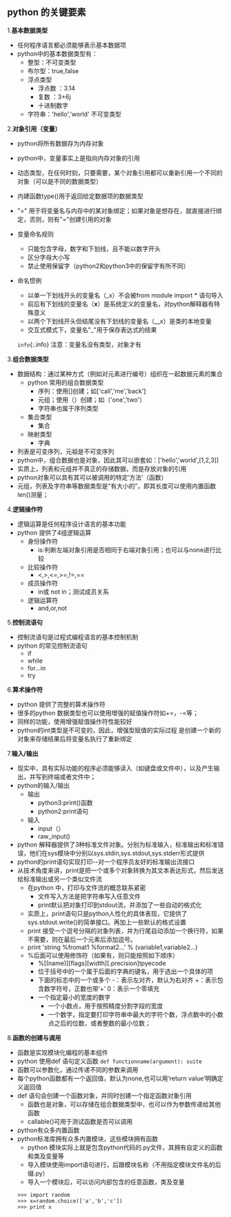 
## python 的关键要素

1.**基本数据类型**
- 任何程序语言都必须能够表示基本数据项
- python中的基本数据类型有：
   - 整型：不可变类型
   - 布尔型：true,false
   - 浮点类型
       - 浮点数 ：3.14
	   - 复数 ：3+6j
	   - 十进制数字
   - 字符串：'hello','world'  不可变类型

2.**对象引用（变量）**
- python将所有数据存为内存对象
- python中，变量事实上是指向内存对象的引用
- 动态类型，在任何时刻，只要需要，某个对象引用都可以重新引用一个不同的对象（可以是不同的数据类型）
- 内建函数type()用于返回给定数据项的数据类型
- "=" 用于将变量名与内存中的某对象绑定；如果对象是想存在，就直接进行绑定，否则，则有"="创建引用的对象
- 变量命名规则
     - 只能包含字母，数字和下划线，且不能以数字开头
	 - 区分字母大小写
	 - 禁止使用保留字（python2和python3中的保留字有所不同）
- 命名惯例
	- 以单一下划线开头的变量名（_x）不会被from module import * 语句导入
	- 前后有下划线的变量名（__x__）是系统定义的变量名，对python解释器有特殊意义
	- 以两个下划线开头但结尾没有下划线的变量名（__x）是类的本地变量
	- 交互式模式下，变量名"_"用于保存表达式的结果
	
	`info`{:.info} 注意：变量名没有类型，对象才有
	
3.**组合数据类型**
- 数据结构：通过某种方式（例如对元素进行编号）组织在一起数据元素的集合
	- python 常用的组合数据类型
	    - 序列：使用[]创建；如['call','me','back']
	    - 元组；使用（）创建；如（'one','two'）
	    - 字符串也属于序列类型
	- 集合类型
	    - 集合
	- 映射类型
	    - 字典
- 列表是可变序列，元祖是不可变序列
- python中，组合数据也是对象，因此其可以嵌套如：['hello','world',[1,2,3]]
- 实质上，列表和元组并不真正的存储数据，而是存放对象的引用
- python对象可以具有其可以被调用的特定‘方法’（函数）
- 元组，列表及字符串等数据类型是“有大小的”，即其长度可以使用内置函数len()测量；

4.**逻辑操作符**
 - 逻辑运算是任何程序设计语言的基本功能
 - python 提供了4组逻辑运算
	- 身份操作符
		- is:判断左端对象引用是否相同于右端对象引用；也可以与none进行比较
	- 比较操作符
		- <,>,<=,>=,!=,==
	- 成员操作符
		- in或 not in；测试成员关系
	- 逻辑运算符
	    - and,or,not

5.**控制流语句**
- 控制流语句是过程式编程语言的基本控制机制
- python 的常见控制流语句
	- if
	- while
	- for...in
	- try

6.**算术操作符**
- python 提供了完整的算术操作符
- 很多的python 数据类型也可以使用增强的赋值操作符如+=，-=等；
- 同样的功能，使用增强赋值操作符性能较好
- python的int类型是不可变的，因此，增强型赋值的实际过程
是创建一个新的对象来存储结果后将变量名执行了重新绑定

7.**输入/输出**
- 现实中，具有实际功能的程序必须能够读入（如键盘或文件中），以及产生输出，并写到终端或者文件中；
- python的输入/输出
	- 输出
		- python3:print()函数
		- python2:print语句
	- 输入
		- input（）
		- raw_input()
- python 解释器提供了3种标准文件对象。分别为标准输入，标准输出和标准错误，他们在sys模块中分别以sys.stdin,sys.stdout,sys.stderr形式提供
- python的print语句实现打印--对一个程序员友好的标准输出流接口
- 从技术角度来讲，print是把一个或多个对象转换为其文本表达形式，然后发送给标准输出或另一个类似文件流
	- 在python 中，打印与文件流的概念联系紧密
		- 文件写入方法是把字符串写入任意文件
		- print默认把对象打印到stdout流，并添加了一些自动的格式化
	- 实质上，print语句只是python人性化的具体表现，它提供了sys.stdout.write()的简单接口。再加上一些默认的格式设置
	- print 接受一个逗号分隔的对象列表，并为行尾自动添加一个换行符，如果不需要，则在最后一个元素后添加逗号。
	- print 'string %fromat1 %format2...' % (variable1,variable2...)
	- %后面可以使用修饰符（如果有，则只能按照如下顺序）
		- %[(name)][flags][width][.precision]tpyecode
		 - 位于括号中的一个属于后面的字典的键名，用于选出一个具体的项
		 - 下面的标志中的一个或多个
					  -：表示左对齐，默认为右对齐
					  +：表示包含数字符号，正数也带‘+’
					  0：表示一个零填充
	   - 一个指定最小的宽度的数字
		 - 一个小数点，用于按照精度分割字段的宽度
		 - 一个数字，指定要打印字符串中最大的字符个数，浮点数中的小数点之后的位数，或者整数的最小位数；
	
8.**函数的创建与调用**
- 函数是实现模块化编程的基本组件
- python 使用def 语句定义函数
		 ```
		def functionname(argument):
		 suite
		 ```
- 函数可以参数化，通过传递不同的参数来调用
- 每个python函数都有一个返回值，默认为none,也可以用‘return value’明确定义返回值
- def 语句会创建一个函数对象，并同时创建一个指定函数对象引用
  - 函数也是对象，可以存储在组合数据类型中，也可以作为参数传递给其他函数
  - callable()可用于测试函数是否可以调用 
- python有众多内置函数
- python标准库拥有众多内置模块，这些模块拥有函数
	- python 模块实际上就是包含python代码的.py文件，其拥有自定义的函数和类及变量等
	- 导入模块使用import语句进行，后跟模块名称（不用指定模块文件名的后缀.py）
	- 导入一个模块后，可以访问内部包含的任意函数，类及变量
	```
	>>> import random
	>>> x=random.choice(['a','b','c'])
	>>> print x
	``` 
	